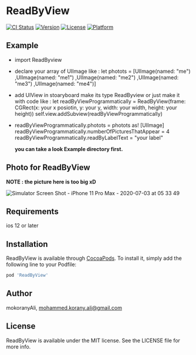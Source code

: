 # ReadByView

[![CI Status](https://img.shields.io/travis/mokoranyAli/ReadByView.svg?style=flat)](https://travis-ci.org/mokoranyAli/ReadByView)
[![Version](https://img.shields.io/cocoapods/v/ReadByView.svg?style=flat)](https://cocoapods.org/pods/ReadByView)
[![License](https://img.shields.io/cocoapods/l/ReadByView.svg?style=flat)](https://cocoapods.org/pods/ReadByView)
[![Platform](https://img.shields.io/cocoapods/p/ReadByView.svg?style=flat)](https://cocoapods.org/pods/ReadByView)

## Example
- import ReadByview

- declare your array of UIImage like :
let photots =
    [UIImage(named: "me")
        ,UIImage(named: "me1")
        ,UIImage(named: "me2")
        ,UIImage(named: "me3")
        ,UIImage(named: "me4")]

- add UIView in stoaryboard make its type ReadByview or just make it with code like :
let readByViewProgrammatically = ReadByView(frame: CGRect(x: your x posiotin, y: your y, width: your width, height: your height))
self.view.addSubview(readByViewProgrammatically)


- readByViewProgrammatically.photots = photots as! [UIImage]
  readByViewProgrammatically.numberOfPicturesThatAppear = 4 
  readByViewProgrammatically.readByLabelText = "your label"
  
  
  **you can take a look Example directory first.**
  
 


## Photo for ReadByView

 **NOTE : the picture here is too big xD**

 ![Simulator Screen Shot - iPhone 11 Pro Max - 2020-07-03 at 05 33 49](https://user-images.githubusercontent.com/45698820/86429702-98cd8480-bcf0-11ea-9dfb-bb530a0b0fe3.png)

## Requirements
ios 12 or later

## Installation

ReadByView is available through [CocoaPods](https://cocoapods.org). To install
it, simply add the following line to your Podfile:

```ruby
pod 'ReadByView'
```

## Author

mokoranyAli, mohammed.korany.ali@gmail.com

## License

ReadByView is available under the MIT license. See the LICENSE file for more info.
